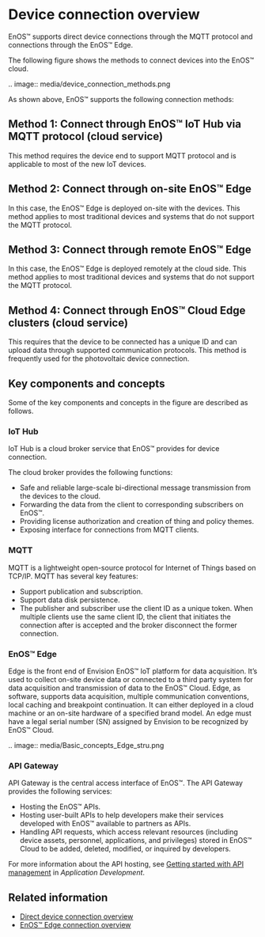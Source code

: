 # Device connection overview

EnOS™ supports direct device connections through the MQTT protocol and connections through the EnOS™ Edge.

The following figure shows the methods to connect devices into the EnOS™ cloud.

.. image:: media/device_connection_methods.png

As shown above, EnOS™ supports the following connection methods:

## Method 1: Connect through EnOS™ IoT Hub via MQTT protocol (cloud service)

This method requires the device end to support MQTT protocol and is applicable to most of the new IoT devices.

## Method 2: Connect through on-site EnOS™ Edge

In this case, the EnOS™ Edge is deployed on-site with the devices. This method applies to most traditional devices and systems that do not support the MQTT protocol.

## Method 3: Connect through remote EnOS™ Edge

In this case, the EnOS™ Edge is deployed remotely at the cloud side. This method applies to most traditional devices and systems that do not support the MQTT protocol.

## Method 4: Connect through EnOS™ Cloud Edge clusters (cloud service)

This requires that the device to be connected has a unique ID and can upload data through supported communication protocols. This method is frequently used for the photovoltaic device connection.

## Key components and concepts

Some of the key components and concepts in the figure are described as follows.

### IoT Hub

IoT Hub is a cloud broker service that EnOS™ provides for device connection.

The cloud broker provides the following functions:

- Safe and reliable large-scale bi-directional message transmission from the devices to the cloud.
- Forwarding the data from the client to corresponding subscribers on EnOS™.
- Providing license authorization and creation of thing and policy themes.
- Exposing interface for connections from MQTT clients.

### MQTT

MQTT is a lightweight open-source protocol for Internet of Things based on TCP/IP. MQTT has several key features:

- Support publication and subscription.
- Support data disk persistence.
- The publisher and subscriber use the client ID as a unique token. When multiple clients use the same client ID, the client that initiates the connection after is accepted and the broker disconnect the former connection.

### EnOS™ Edge

Edge is the front end of Envision EnOS™ IoT platform for data acquisition. It’s used to collect on-site device data or connected to a third party system for data acquisition and transmission of data to the EnOS™ Cloud. Edge, as software, supports data acquisition, multiple communication conventions, local caching and breakpoint continuation. It can either deployed in a cloud machine or an on-site hardware of a specified brand model. An edge must have a legal serial number (SN) assigned by Envision to be recognized by EnOS™ Cloud.

.. image:: media/Basic_concepts_Edge_stru.png

### API Gateway

API Gateway is the central access interface of EnOS™. The API Gateway provides the following services:

- Hosting the EnOS™ APIs.
- Hosting user-built APIs to help developers make their services developed with EnOS™ available to partners as APIs.
- Handling API requests, which access relevant resources (including device assets, personnel, applications, and privileges) stored in EnOS™ Cloud to be added, deleted, modified, or inquired by developers.

For more information about the API hosting, see [Getting started with API management](https://www.envisioniot.com/docs/app-development/en/1.0/api_service/getting_started_api_service.html) in *Application Development*.

## Related information
- [Direct device connection overview](direct_connection_overview)
- [EnOS™ Edge connection overview](edge_connection_overview)
